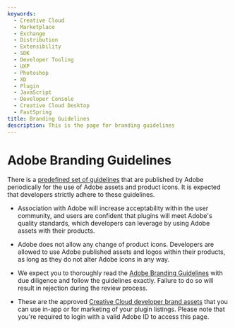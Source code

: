 ```yaml
---
keywords:
  - Creative Cloud
  - Marketplace
  - Exchange
  - Distribution
  - Extensibility
  - SDK
  - Developer Tooling
  - UXP
  - Photoshop
  - XD
  - Plugin
  - JavaScript
  - Developer Console
  - Creative Cloud Desktop
  - FastSpring
title: Branding Guidelines
description: This is the page for branding guidelines
---
```


# Adobe Branding Guidelines

There is a [predefined set of guidelines](https://developer.adobe.com/express/embed-sdk/docs/assets/adobe-creative-cloud-developer-brand-guidelines.pdf) that are published by Adobe periodically for the use of Adobe assets and product icons. It is expected that developers strictly adhere to these guidelines.

- Association with Adobe will increase acceptability within the user community, and users are confident that plugins will meet Adobe's quality standards, which developers can leverage by using Adobe assets with their products.

- Adobe does not allow any change of product icons. Developers are allowed to use Adobe published assets and logos within their products, as long as they do not alter Adobe icons in any way.

- We expect you to thoroughly read the [Adobe Branding Guidelines](https://developer.adobe.com/express/embed-sdk/docs/assets/adobe-creative-cloud-developer-brand-guidelines.pdf) with due diligence and follow the guidelines exactly. Failure to do so will result in rejection during the review process.

- These are the approved [Creative Cloud developer brand assets](https://www.adobe.com/go/distribute-cc-brand-assets) that you can use in-app or for marketing of your plugin listings. Please note that you're required to login with a valid Adobe ID to access this page.
